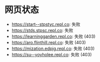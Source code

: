 # 网页状态
- https://start--stpstyc.repl.co: 失败
- https://stds.stpsc.repl.co: 失败
- https://learninggarden.repl.co: 失败 (403)
- https://aro.flinthill.repl.co: 失败 (403)
- https://mization.edpjg.repl.co: 失败 (403)
- https://su--yoyholee.repl.co: 失败 (403)
